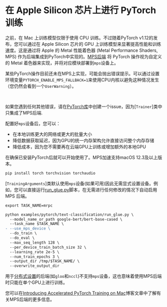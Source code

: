 <!--Copyright 2022 The HuggingFace Team. All rights reserved.
Licensed under the Apache License, Version 2.0 (the "License"); you may not use this file except in compliance with
the License. You may obtain a copy of the License at
http://www.apache.org/licenses/LICENSE-2.0
Unless required by applicable law or agreed to in writing, software distributed under the License is distributed on
an "AS IS" BASIS, WITHOUT WARRANTIES OR CONDITIONS OF ANY KIND, either express or implied. See the License for the
⚠️ Note that this file is in Markdown but contain specific syntax for our doc-builder (similar to MDX) that may not be
rendered properly in your Markdown viewer.
-->

# 在 Apple Silicon 芯片上进行 PyTorch 训练

之前，在 Mac 上训练模型仅限于使用 CPU 训练。不过随着PyTorch v1.12的发布，您可以通过在 Apple Silicon 芯片的 GPU 上训练模型来显著提高性能和训练速度。这是通过将 Apple 的 Metal 性能着色器 (Metal Performance Shaders, MPS) 作为后端集成到PyTorch中实现的。[MPS后端](https://pytorch.org/docs/stable/notes/mps.html) 将 PyTorch 操作视为自定义的 Metal 着色器来实现，并将对应模块部署到`mps`设备上。

<Tip warning={true}>

某些PyTorch操作目前还未在MPS上实现，可能会抛出错误提示。可以通过设置环境变量`PYTORCH_ENABLE_MPS_FALLBACK=1`来使用CPU内核以避免这种情况发生（您仍然会看到一个`UserWarning`）。

<br>

如果您遇到任何其他错误，请在[PyTorch库](https://github.com/pytorch/pytorch/issues)中创建一个issue，因为[`Trainer`]类中只集成了MPS后端.

</Tip>

配置好`mps`设备后，您可以：

* 在本地训练更大的网络或更大的批量大小
* 降低数据获取延迟，因为GPU的统一内存架构允许直接访问整个内存存储
* 降低成本，因为您不需要再在云端GPU上训练或增加额外的本地GPU

在确保已安装PyTorch后就可以开始使用了。MPS加速支持macOS 12.3及以上版本。

```bash
pip install torch torchvision torchaudio
```

[`TrainingArguments`]类默认使用`mps`设备(如果可用)因此无需显式设置设备。例如，您可以直接运行[run_glue.py](https://github.com/huggingface/transformers/blob/main/examples/pytorch/text-classification/run_glue.py)脚本，在无需进行任何修改的情况下自动启用 MPS 后端。

```diff
export TASK_NAME=mrpc

python examples/pytorch/text-classification/run_glue.py \
  --model_name_or_path google-bert/bert-base-cased \
  --task_name $TASK_NAME \
- --use_mps_device \
  --do_train \
  --do_eval \
  --max_seq_length 128 \
  --per_device_train_batch_size 32 \
  --learning_rate 2e-5 \
  --num_train_epochs 3 \
  --output_dir /tmp/$TASK_NAME/ \
  --overwrite_output_dir
```

用于[分布式设置](https://pytorch.org/docs/stable/distributed.html#backends)的后端(如`gloo`和`nccl`)不支持`mps`设备，这也意味着使用MPS后端时只能在单个GPU上进行训练。

您可以在[Introducing Accelerated PyTorch Training on Mac](https://pytorch.org/blog/introducing-accelerated-pytorch-training-on-mac/)博客文章中了解有关MPS后端的更多信息。